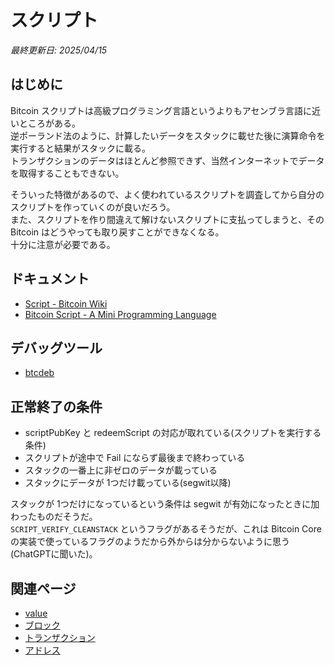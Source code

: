 # スクリプト

_最終更新日: 2025/04/15_

## はじめに

Bitcoin スクリプトは高級プログラミング言語というよりもアセンブラ言語に近いところがある。  
逆ポーランド法のように、計算したいデータをスタックに載せた後に演算命令を実行すると結果がスタックに載る。  
トランザクションのデータはほとんど参照できず、当然インターネットでデータを取得することもできない。

そういった特徴があるので、よく使われているスクリプトを調査してから自分のスクリプトを作っていくのが良いだろう。  
また、スクリプトを作り間違えて解けないスクリプトに支払ってしまうと、その Bitcoin はどうやっても取り戻すことができなくなる。  
十分に注意が必要である。

## ドキュメント

* [Script - Bitcoin Wiki](https://en.bitcoin.it/wiki/Script)
* [Bitcoin Script - A Mini Programming Language](https://learnmeabitcoin.com/technical/script/)

## デバッグツール

* [btcdeb](../tools/btcdeb.md)

## 正常終了の条件

* scriptPubKey と redeemScript の対応が取れている(スクリプトを実行する条件)
* スクリプトが途中で Fail にならず最後まで終わっている
* スタックの一番上に非ゼロのデータが載っている
* スタックにデータが 1つだけ載っている(segwit以降)

スタックが 1つだけになっているという条件は segwit が有効になったときに加わったものだそうだ。  
`SCRIPT_VERIFY_CLEANSTACK` というフラグがあるそうだが、これは Bitcoin Core の実装で使っているフラグのようだから外からは分からないように思う(ChatGPTに聞いた)。

## 関連ページ

* [value](./value.md)
* [ブロック](/.blocks.md)
* [トランザクション](./transactions.md)
* [アドレス](./address.md)

